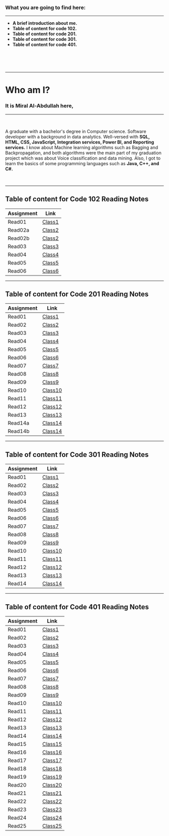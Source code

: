 
### What you are going to find here:

<hr>

- **A brief introduction about me.**
- **Table of content for code 102.**
- **Table of content for code 201.**
- **Table of content for code 301.**
- **Table of content for code 401.**


<br>
<br>
<br>
<hr>




# **Who am I?**  

### It is **Miral Al-Abdullah** here, 

<hr>
<br>

A graduate with a bachelor's degree in Computer science. Software developer with a background in data analytics. Well-versed with **SQL, HTML, CSS, JavaScript, Integration services, Power BI, and Reporting services.**
I know about Machine learning algorithms such as Bagging and Backpropagation, and both algorithms were the main part of my graduation project which was about Voice classification and data mining. Also, I got to learn the basics of some programming languages such as **Java, C++, and C#.** 


<br>



<hr>







## Table of content for **Code 102 Reading Notes**

| Assignment  | Link                                  |
| ----------- | ------------------------------------- |
| Read01      | [Class1](Code102/Read01.md)           |
| Read02a     | [Class2](Code102/Read02.md)           |
| Read02b     | [Class2](Code102/Version-Control.md)  |  
| Read03      | [Class3](Code102/Read03.md)           |
| Read04      | [Class4](Code102/Read04.md)           |
| Read05      | [Class5](Code102/Read05.md)           |
| Read06      | [Class6](Code102/Read06.md)           |

<hr>



## Table of content for **Code 201 Reading Notes**

| Assignment  | Link                           |
| ----------- | ------------------------------ |
| Read01      | [Class1](Code201/Read01.md)    |
| Read02      | [Class2](Code201/Read02.md)    |
| Read03      | [Class3](Code201/Read03.md)    |  
| Read04      | [Class4](Code201/Read04.md)    |
| Read05      | [Class5](Code201/Read05.md)    |
| Read06      | [Class6](Code201/Read06.md)    |
| Read07      | [Class7](Code201/Read07.md)    |
| Read08      | [Class8](Code201/Read08.md)    |
| Read09      | [Class9](Code201/Read09.md)    |
| Read10      | [Class10](Code201/Read10.md)   |
| Read11      | [Class11](Code201/Read11.md)   |
| Read12      | [Class12](Code201/Read12.md)   |
| Read13      | [Class13](Code201/Read13.md)   |
| Read14a     | [Class14](Code201/Read14a.md)  |
| Read14b     | [Class14](Code201/Read14b.md)  |

<hr>

## Table of content for **Code 301 Reading Notes**

| Assignment  | Link                           |
| ----------- | ------------------------------ |
| Read01      | [Class1](Code301/Read01.md)    |
| Read02      | [Class2](Code301/Read02.md)    |
| Read03      | [Class3](Code301/Read03.md)    |  
| Read04      | [Class4](Code301/Read04.md)    |
| Read05      | [Class5](Code301/Read05.md)    |
| Read06      | [Class6](Code301/Read06.md)    |
| Read07      | [Class7](Code301/Read07.md)    |
| Read08      | [Class8](Code301/Read08.md)    |
| Read09      | [Class9](Code301/Read09.md)    |
| Read10      | [Class10](Code301/Read10.md)   |
| Read11      | [Class11](Code301/Read11.md)   |
| Read12      | [Class12](Code301/Read12.md)   |
| Read13      | [Class13](Code301/Read13.md)   |
| Read14      | [Class14](Code301/Read14.md)   |


<hr>

## Table of content for **Code 401 Reading Notes**

| Assignment  | Link                           |
| ----------- | ------------------------------ |
| Read01      | [Class1](Code401/Read01.md)    |
| Read02      | [Class2](Code401/Read02.md)    |
| Read03      | [Class3](Code401/Read03.md)    |  
| Read04      | [Class4](Code401/Read04.md)    |
| Read05      | [Class5](Code401/Read05.md)    |
| Read06      | [Class6](Code401/Read06.md)    |
| Read07      | [Class7](Code401/Read07.md)    |
| Read08      | [Class8](Code401/Read08.md)    |
| Read09      | [Class9](Code401/Read09.md)    |
| Read10      | [Class10](Code401/Read10.md)   |
| Read11      | [Class11](Code401/Read11.md)   |
| Read12      | [Class12](Code401/Read12.md)   |
| Read13      | [Class13](Code401/Read13.md)   |
| Read14      | [Class14]()   |
| Read15      | [Class15]()   |
| Read16      | [Class16](Code401/Read16.md)   |
| Read17      | [Class17]()   |
| Read18      | [Class18]()   |
| Read19      | [Class19]()   |
| Read20      | [Class20]()   |
| Read21      | [Class21]()   |
| Read22      | [Class22]()   |
| Read23      | [Class23]()   |
| Read24      | [Class24]()   |
| Read25      | [Class25]()   |